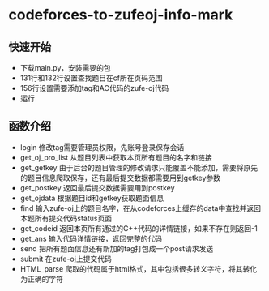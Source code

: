 # codeforces-to-zufeoj-info-mark

## 快速开始
- 下载main.py，安装需要的包
- 131行和132行设置查找题目在cf所在页码范围
- 156行设置需要添加tag和AC代码的zufe-oj代码
- 运行


## 函数介绍
- login
  修改tag需要管理员权限，先账号登录保存会话
- get_oj_pro_list
  从题目列表中获取本页所有题目的名字和链接
- get_getkey
  由于后台的题目管理的修改请求只能覆盖不能添加，需要将原先的题目信息爬取保存，还有最后提交数据都需要用到getkey参数
- get_postkey
  返回最后提交数据需要用到postkey
- get_ojdata
  根据题目id和getkey获取题面信息
- find
  输入zufe-oj上的题目名字，在从codeforces上缓存的data中查找并返回本题所有提交代码status页面
- get_codeid
  返回本页所有通过的C++代码的详情链接，如果不存在则返回-1
- get_ans
  输入代码详情链接，返回完整的代码
- send
  把所有题面信息还有新加的tag打包成一个post请求发送
- submit
  在zufe-oj上提交代码
- HTML_parse
  爬取的代码属于html格式，其中包括很多转义字符，将其转化为正确的字符
